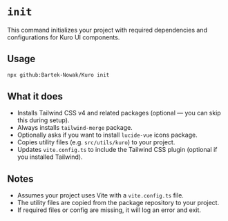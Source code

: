 # `init`

This command initializes your project with required dependencies and configurations for Kuro UI components.

## Usage

```bash
npx github:Bartek-Nowak/Kuro init
```

## What it does

- Installs Tailwind CSS v4 and related packages (optional — you can skip this during setup).
- Always installs `tailwind-merge` package.
- Optionally asks if you want to install `lucide-vue` icons package.
- Copies utility files (e.g. `src/utils/kuro`) to your project.
- Updates `vite.config.ts` to include the Tailwind CSS plugin (optional if you installed Tailwind).

## Notes

- Assumes your project uses Vite with a `vite.config.ts` file.
- The utility files are copied from the package repository to your project.
- If required files or config are missing, it will log an error and exit.

